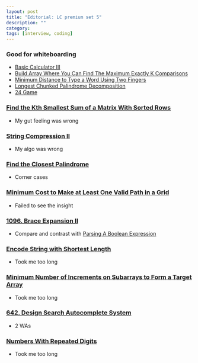 ```yaml
---
layout: post
title: "Editorial: LC premium set 5" 
description: ""
category: 
tags: [interview, coding]
--- 
```


### Good for whiteboarding

* [Basic Calculator III](https://leetcode.com/submissions/detail/436108293/)
* [Build Array Where You Can Find The Maximum Exactly K Comparisons](https://leetcode.com/submissions/detail/436303934/)
* [Minimum Distance to Type a Word Using Two Fingers](https://leetcode.com/submissions/detail/436591957/)
* [Longest Chunked Palindrome Decomposition](https://leetcode.com/submissions/detail/436916669/)
* [24 Game](https://leetcode.com/submissions/detail/437766996/)

### [Find the Kth Smallest Sum of a Matrix With Sorted Rows](https://leetcode.com/submissions/detail/436712141/)
* My gut feeling was wrong

### [String Compression II](https://leetcode.com/submissions/detail/434618425/)
* My algo was wrong

### [Find the Closest Palindrome](https://leetcode.com/submissions/detail/436813571/)
* Corner cases

### [Minimum Cost to Make at Least One Valid Path in a Grid](https://leetcode.com/submissions/detail/436818839/)
* Failed to see the insight

### [1096. Brace Expansion II](https://leetcode.com/submissions/detail/437000938/)
* Compare and contrast with [Parsing A Boolean Expression](https://leetcode.com/submissions/detail/436480536/)

### [Encode String with Shortest Length](https://leetcode.com/submissions/detail/437027277/)
* Took me too long

### [Minimum Number of Increments on Subarrays to Form a Target Array](https://leetcode.com/submissions/detail/437341470/)
* Took me too long

### [642. Design Search Autocomplete System](https://leetcode.com/submissions/detail/437873592/)
* 2 WAs

### [Numbers With Repeated Digits](https://leetcode.com/submissions/detail/438318102/)
* Took me too long
